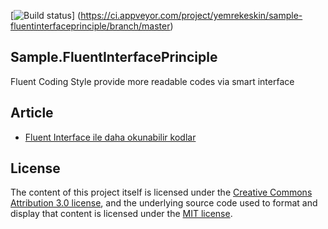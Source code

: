 [![Build status](https://ci.appveyor.com/api/projects/status/8htw4jknia9d8n6h/branch/master?svg=true)]
(https://ci.appveyor.com/project/yemrekeskin/sample-fluentinterfaceprinciple/branch/master)

## Sample.FluentInterfacePrinciple

Fluent Coding Style provide more readable codes via smart interface

## Article
- [Fluent Interface ile daha okunabilir kodlar](https://kodcu.com/2014/02/fluent-interface/)

## License

The content of this project itself is licensed under the [Creative Commons Attribution 3.0 license](http://creativecommons.org/licenses/by/3.0/us/deed.en_US), and the underlying source code used to format and display that content is licensed under the [MIT license](http://opensource.org/licenses/mit-license.php).
